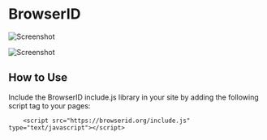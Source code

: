 BrowserID
=========

![Screenshot](http://farm8.staticflickr.com/7065/6844698494_93723f56bc_z.jpg)

![Screenshot](https://developer.mozilla.org/@api/deki/files/6040/=browserid-remote-verify.png)


How to Use
----------

Include the BrowserID include.js library in your site by adding the following script tag to your pages:

        <script src="https://browserid.org/include.js" type="text/javascript"></script>
